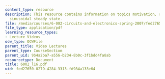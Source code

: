 ```yaml
---
content_type: resource
description: This resource contains information on topics motivation, rc network and
  sinusoidal steady state.
file: /media/courses/6-002-circuits-and-electronics-spring-2007/fed27650027942843313fd984a133e64_6002_l16.pdf
file_type: application/pdf
learning_resource_types:
- Lecture Videos
ocw_type: OCWFile
parent_title: Video Lectures
parent_type: CourseSection
parent_uid: 9b4a2ba7-a556-b234-8b0c-3f1bdd4fa8ab
resourcetype: Document
title: 6002_l16.pdf
uid: fed27650-0279-4284-3313-fd984a133e64
---
```

